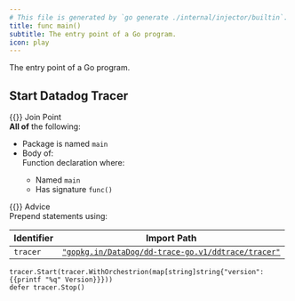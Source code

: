 ```yaml
---
# This file is generated by `go generate ./internal/injector/builtin`. DO NOT EDIT.
title: func main()
subtitle: The entry point of a Go program.
icon: play
---
```



The entry point of a Go program.




## Start Datadog Tracer

<div class="hextra-cards hx-mt-4 hx-gap-4 hx-grid" style="--hextra-cards-grid-cols: 1;">
  <div class="hextra-card hx-group hx-flex hx-flex-col hx-justify-start hx-overflow-hidden hx-rounded-lg hx-border hx-border-gray-200 hx-text-current hx-no-underline dark:hx-shadow-none hover:hx-shadow-gray-100 dark:hover:hx-shadow-none hx-shadow-gray-100 active:hx-shadow-sm active:hx-shadow-gray-200 hx-transition-all hx-duration-200">
    <div>
      <span class="hextra-card-icon hx-flex hx-font-semibold hx-items-start hx-gap-2 hx-p-4 hx-text-gray-700 hover:hx-text-gray-900 dark:hx-text-neutral-200 dark:hover:hx-text-neutral-50">
        {{<iconSVG "search-circle">}} Join Point
      </span>
      <div class="hextra-card-subtitle hx-font-normal hx-px-4 hx-mb-4 hx-mt-2"><strong>All of</strong> the following:
<ul>
<li>Package is named <code>main</code></li><li>Body of:<div>Function declaration where:
<ul>
<li>Named <code>main</code></li>
<li>Has signature <code>func()</code></li>
</ul>
</div></li></ul>
</div>
    </div>
    <div class="hx-border-t">
      <span class="hextra-card-icon hx-flex hx-font-semibold hx-items-start hx-gap-2 hx-p-4 hx-text-gray-700 hover:hx-text-gray-900 dark:hx-text-neutral-200 dark:hover:hx-text-neutral-50">
        {{<iconSVG "chip">}} Advice
      </span>
      <div class="hextra-card-subtitle hx-font-normal hx-px-4 hx-mb-4 hx-mt-2">Prepend statements using: 

Identifier | Import Path
---|---
<code>tracer</code>|<a href="http://pkg.go.dev/gopkg.in/DataDog/dd-trace-go.v1/ddtrace/tracer" target="_blank" rel="noopener"><code>"gopkg.in/DataDog/dd-trace-go.v1/ddtrace/tracer"</code></a>


```go-template
tracer.Start(tracer.WithOrchestrion(map[string]string{"version": {{printf "%q" Version}}}))
defer tracer.Stop()
```

</div>
    </div>
  </div>
</div>

